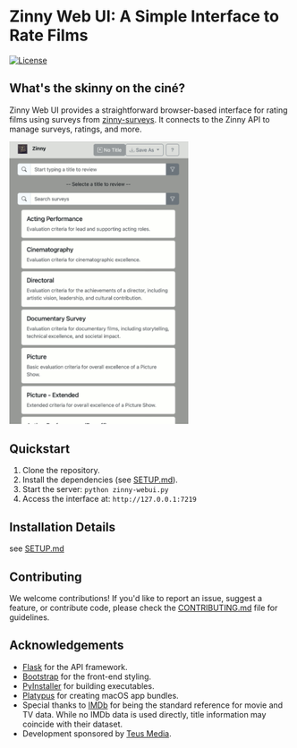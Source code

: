 # Zinny Web UI: A Simple Interface to Rate Films
[![License](https://img.shields.io/badge/License-BSD%203--Clause-blue.svg)](LICENSE)

## What's the skinny on the ciné?
Zinny Web UI provides a straightforward browser-based interface for rating films using surveys from [zinny-surveys](https://github.com/RyLaney/zinny-surveys). It connects to the Zinny API to manage surveys, ratings, and more.

<img src="https://raw.githubusercontent.com/RyLaney/zinny-webui/main/resources/zinny-webui-start_screen-opt.png" alt="Screenshot of Zinny App" width="320"/>

## Quickstart
1. Clone the repository.
2. Install the dependencies (see [SETUP.md](https://github.com/RyLaney/zinny-webui/blob/main/SETUP.md)).
3. Start the server:
   `python zinny-webui.py`
4. Access the interface at:
   `http://127.0.0.1:7219`


## Installation Details

see [SETUP.md](SETUP.md)


## Contributing
We welcome contributions! If you'd like to report an issue, suggest a feature, or contribute code, please check the [CONTRIBUTING.md](https://github.com/RyLaney/zinny-webui/blob/main/CONTRIBUTING.md) file for guidelines.


## Acknowledgements
- [Flask](https://flask.palletsprojects.com/en/1.1.x/) for the API framework.
- [Bootstrap](https://getbootstrap.com/) for the front-end styling.
- [PyInstaller](https://www.pyinstaller.org/) for building executables.
- [Platypus](https://github.com/sveinbjornt/Platypus) for creating macOS app bundles.
- Special thanks to [IMDb](https://www.imdb.com) for being the standard reference for movie and TV data. While no IMDb data is used directly, title information may coincide with their dataset.
- Development sponsored by [Teus Media](https://teus.media).
